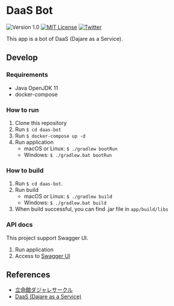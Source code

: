 # DaaS Bot

![Version 1.0](https://img.shields.io/badge/version-1.0-yellow.svg)
[![MIT License](http://img.shields.io/badge/license-MIT-blue.svg?style=flat)](LICENSE)
[![Twitter](https://img.shields.io/badge/Twitter-%40rits_dajare-blue?style=flat-square&logo=twitter)](https://twitter.com/rits_dajare)

This app is a bot of DaaS (Dajare as a Service).

## Develop

### Requirements

- Java OpenJDK 11
- docker-compose

### How to run

1. Clone this repository
2. Run `$ cd daas-bot`
3. Run `$ docker-compose up -d`
4. Run application
   - macOS or Linux: `$ ./gradlew bootRun`
   - Windows: `$ ./gradlew.bat bootRun`

### How to build

1. Run `$ cd daas-bot`.
2. Run build
   - macOS or Linux: `$ ./gradlew build`
   - Windows: `$ ./gradlew.bat build`
3. When build successful, you can find .jar file in `app/build/libs`

### API docs

This project support Swagger UI.

1. Run application
2. Access to [Swagger UI](http://localhost:8080/swagger-ui.html)

## References

- [立命館ダジャレサークル](https://rits-dajare.github.io/)
- [DaaS (Dajare as a Service)](https://github.com/rits-dajare/DaaS)
